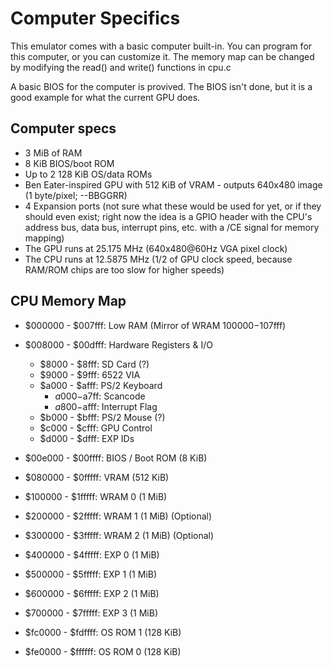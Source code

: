 
# Computer Specifics

This emulator comes with a basic computer built-in. You can program for this computer, or you can customize it.
The memory map can be changed by modifying the read() and write() functions in cpu.c

A basic BIOS for the computer is provived. The BIOS isn't done, but it is a good example for what the current GPU does.

## Computer specs

- 3 MiB of RAM
- 8 KiB BIOS/boot ROM
- Up to 2 128 KiB OS/data ROMs
- Ben Eater-inspired GPU with 512 KiB of VRAM - outputs 640x480 image (1 byte/pixel; --BBGGRR)
- 4 Expansion ports (not sure what these would be used for yet, or if they should even exist; right now the idea is a GPIO header with the CPU's address bus, data bus, interrupt pins, etc. with a /CE signal for memory mapping)
- The GPU runs at 25.175 MHz (640x480@60Hz VGA pixel clock)
- The CPU runs at 12.5875 MHz (1/2 of GPU clock speed, because RAM/ROM chips are too slow for higher speeds)

## CPU Memory Map

- $000000 - $007fff: Low RAM (Mirror of WRAM $100000-$107fff)
- $008000 - $00dfff: Hardware Registers & I/O
  - $8000 - $8fff: SD Card (?)
  - $9000 - $9fff: 6522 VIA
  - $a000 - $afff: PS/2 Keyboard
    - $a000-$a7ff: Scancode
    - $a800-$afff: Interrupt Flag
  - $b000 - $bfff: PS/2 Mouse (?)
  - $c000 - $cfff: GPU Control
  - $d000 - $dfff: EXP IDs
- $00e000 - $00ffff: BIOS / Boot ROM (8 KiB)
- $080000 - $0fffff: VRAM (512 KiB)

- $100000 - $1fffff: WRAM 0 (1 MiB)
- $200000 - $2fffff: WRAM 1 (1 MiB) (Optional)
- $300000 - $3fffff: WRAM 2 (1 MiB) (Optional)

- $400000 - $4fffff: EXP 0 (1 MiB)
- $500000 - $5fffff: EXP 1 (1 MiB)
- $600000 - $6fffff: EXP 2 (1 MiB)
- $700000 - $7fffff: EXP 3 (1 MiB)

- $fc0000 - $fdffff: OS ROM 1 (128 KiB)
- $fe0000 - $ffffff: OS ROM 0 (128 KiB)
